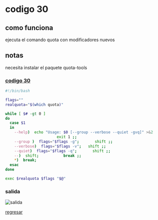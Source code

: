 # codigo 30
## como funciona
ejecuta el comando quota con modificadores nuevos

## notas
necesita instalar el paquete quota-tools

### [codigo 30](Recipes/30flags.sh)

```bash
#!/bin/bash

flags=""
realquota="$(which quota)"

while [ $# -gt 0 ]
do
  case $1
  in
    --help)  echo "Usage: $0 [--group --verbose --quiet -gvq]" >&2
                       exit 1 ;;
    --group )  flags="$flags -g";       shift ;;
    --verbose)  flags="$flags -v";   shift ;;
    --quiet)  flags="$flags -q";       shift ;;
    --)  shift;           break ;;
    *)  break;
  esac
done

exec $realquota $flags "$@"
```
### salida 
![salida](Salidas/30.png)

[regresar](README.md)